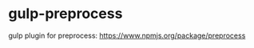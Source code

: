 gulp-preprocess
===============

gulp plugin for preprocess: https://www.npmjs.org/package/preprocess
